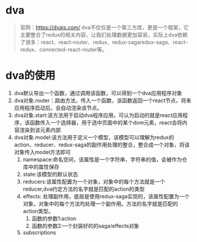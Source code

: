 # dva

> 官网：https://dvajs.com/
> dva不仅仅是一个第三方库，更是一个框架，它主要整合了redux的相关内容，让我们处理数据更加容易，实际上dva依赖了很多：react、react-router、redux、redux-sagaredux-saga、react-redux、connected-react-router等。


# dva的使用

1. dva默认导出一个函数，通过调用该函数，可以得到一个dva应用程序对象
2. dva对象.router：路由方法，传入一个函数，该函数返回一个react节点，将来应用程序启动后，会自动渲染该节点。
3. dva对象.start:该方法用于启动dva程序应用，可认为启动的就是react应用程序，该函数传入一个选择器，用于选中页面中的某个dom元素，react会将内容渲染到该元素内部
4. dva对象.model:该方法用于定义一个模型，该模型可以理解为redux的action、reducer、redux-saga的副作用处理的整合，整合成一个对象，将该对象传入model方法即可
    1. namespace:命名空间，该属性是一个字符串，字符串的值，会被作为仓库中的属性保存
    2. state:该模型的默认状态
    3. reducers:该属性配置为一个对象，对象中的每个方法就是一个reducer,dva约定方法的名字就是匹配的action的类型
    4. effects: 处理副作用，底层是使用redux-saga实现的，该属性配置为一个对象，对象中的每个方法均处理一个副作用。方法的名字就是匹配的action类型。
       1. 函数的参数1:action
       2. 函数的参数2:一个封装好的的saga/effects对象
    5. subscriptions